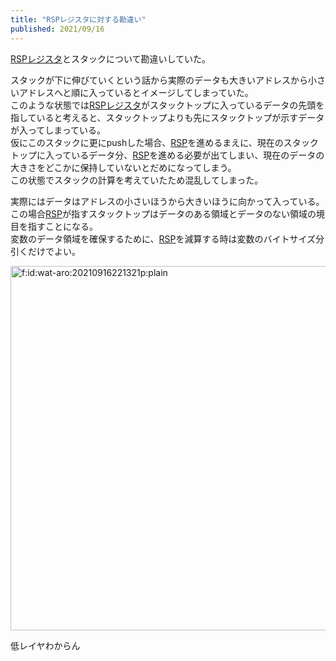 ```yaml
---
title: "RSPレジスタに対する勘違い"
published: 2021/09/16
---
```


<p><a class="keyword" href="http://d.hatena.ne.jp/keyword/RSP">RSP</a><a class="keyword" href="http://d.hatena.ne.jp/keyword/%A5%EC%A5%B8%A5%B9%A5%BF">レジスタ</a>とスタックについて勘違いしていた。</p>

<p>スタックが下に伸びていくという話から実際のデータも大きいアドレスから小さいアドレスへと順に入っているとイメージしてしまっていた。<br />
このような状態では<a class="keyword" href="http://d.hatena.ne.jp/keyword/RSP">RSP</a><a class="keyword" href="http://d.hatena.ne.jp/keyword/%A5%EC%A5%B8%A5%B9%A5%BF">レジスタ</a>がスタックトップに入っているデータの先頭を指していると考えると、スタックトップよりも先にスタックトップが示すデータが入ってしまっている。<br />
仮にこのスタックに更にpushした場合、<a class="keyword" href="http://d.hatena.ne.jp/keyword/RSP">RSP</a>を進めるまえに、現在のスタックトップに入っているデータ分、<a class="keyword" href="http://d.hatena.ne.jp/keyword/RSP">RSP</a>を進める必要が出てしまい、現在のデータの大きさをどこかに保持していないとだめになってしまう。<br />
この状態でスタックの計算を考えていたため混乱してしまった。</p>

<p>実際にはデータはアドレスの小さいほうから大きいほうに向かって入っている。<br />
この場合<a class="keyword" href="http://d.hatena.ne.jp/keyword/RSP">RSP</a>が指すスタックトップはデータのある領域とデータのない領域の境目を指すことになる。<br />
変数のデータ領域を確保するために、<a class="keyword" href="http://d.hatena.ne.jp/keyword/RSP">RSP</a>を減算する時は変数のバイトサイズ分引くだけでよい。</p>

<p><span itemscope itemtype="http://schema.org/Photograph"><img src="https://cdn-ak.f.st-hatena.com/images/fotolife/w/wat-aro/20210916/20210916221321.png" alt="f:id:wat-aro:20210916221321p:plain" width="826" height="583" loading="lazy" title="" class="hatena-fotolife" itemprop="image"></span></p>

<p>低レイヤわからん</p>

